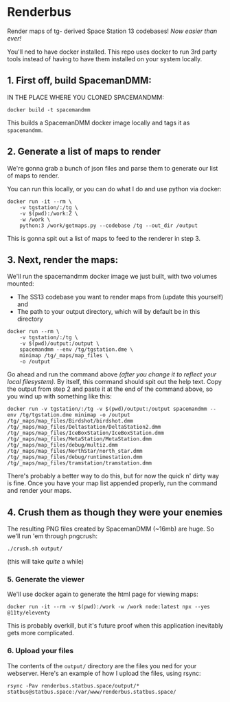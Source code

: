 # Renderbus
Render maps of tg- derived Space Station 13 codebases! _Now easier than ever!_

You'll ned to have docker installed. This repo uses docker to run 3rd party tools instead of having to have them installed on your system locally. 

## 1. First off, build SpacemanDMM:
IN THE PLACE WHERE YOU CLONED SPACEMANDMM:
```
docker build -t spacemandmm
```

This builds a SpacemanDMM docker image locally and tags it as `spacemandmm`.

## 2. Generate a list of maps to render

We're gonna grab a bunch of json files and parse them to generate our list of maps to render.

You can run this locally, or you can do what I do and use python via docker:

```
docker run -it --rm \
    -v tgstation/:/tg \
    -v $(pwd):/work:Z \
    -w /work \
    python:3 /work/getmaps.py --codebase /tg --out_dir /output
```

This is gonna spit out a list of maps to feed to the renderer in step 3.

## 3. Next, render the maps:

We'll run the spacemandmm docker image we just built, with two volumes mounted: 
* The SS13 codebase you want to render maps from (update this yourself)
and
* The path to your output directory, which will by default be in this directory

```
docker run --rm \
    -v tgstation/:/tg \ 
    -v $(pwd)/output:/output \
    spacemandmm --env /tg/tgstation.dme \
    minimap /tg/_maps/map_files \
    -o /output
```
Go ahead and run the command above _(after you change it to reflect your local filesystem)_. By itself, this command should spit out the help text. Copy the output from step 2 and paste it at the end of the command above, so you wind up with something like this: 

```
docker run -v tgstation/:/tg -v $(pwd)/output:/output spacemandmm --env /tg/tgstation.dme minimap -o /output  /tg/_maps/map_files/Birdshot/birdshot.dmm /tg/_maps/map_files/Deltastation/DeltaStation2.dmm /tg/_maps/map_files/IceBoxStation/IceBoxStation.dmm /tg/_maps/map_files/MetaStation/MetaStation.dmm /tg/_maps/map_files/debug/multiz.dmm /tg/_maps/map_files/NorthStar/north_star.dmm /tg/_maps/map_files/debug/runtimestation.dmm /tg/_maps/map_files/tramstation/tramstation.dmm
```

There's probably a better way to do this, but for now the quick n' dirty way is fine. Once you have your map list appended properly, run the command and render your maps.

## 4. Crush them as though they were your enemies
The resulting PNG files created by SpacemanDMM (~16mb) are huge. So we'll run 'em through pngcrush:

```
./crush.sh output/
```
(this will take _quite_ a while)

### 5. Generate the viewer

We'll use docker again to generate the html page for viewing maps:

```
docker run -it --rm -v $(pwd):/work -w /work node:latest npx --yes @11ty/eleventy
```
This is probably overkill, but it's future proof when this application inevitably gets more complicated.

### 6. Upload your files
The contents of the `output/` directory are the files you ned for your webserver. Here's an example of how I upload the files, using rsync:

```
rsync -Pav renderbus.statbus.space/output/* statbus@statbus.space:/var/www/renderbus.statbus.space/
```